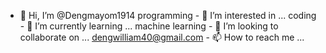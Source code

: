 - 👋 Hi, I’m @Dengmayom1914
programming - 👀 I’m interested in ...
coding - 🌱 I’m currently learning ...
machine learning - 💞️ I’m looking to collaborate on ...
dengwilliam40@gmail.com - 📫 How to reach me ...

<!---
Dengmayom1914/Dengmayom1914 is a ✨ special ✨ repository because its `README.md` (this file) appears on your GitHub profile.
You can click the Preview link to take a look at your changes.
--->
